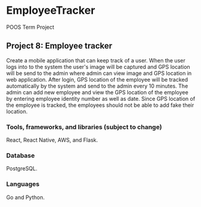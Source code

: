 # EmployeeTracker
POOS Term Project

## Project 8: Employee tracker

Create a mobile application that can keep track of a user. When the user logs into to the system the user's image will be captured and GPS location will be send to the admin where admin can view image and GPS location in web application. After login, GPS location of the employee will be tracked automatically by the system and send to the admin every 10 minutes. The admin can add new employee and view the GPS location of the employee by entering employee identity number as well as date. Since GPS location of the employee is tracked, the employees should not be able to add fake their location.

### Tools, frameworks, and libraries (subject to change)
React, React Native, AWS, and Flask.

### Database
PostgreSQL.

### Languages
Go and Python.
